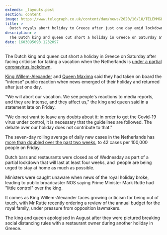 ```yaml
--- 
extends: _layouts.post 
section: content 
image: https://www.telegraph.co.uk/content/dam/news/2020/10/18/TELEMMGLPICT000231279198_trans_NvBQzQNjv4BqNPhrcbGWe8WGow_9GPLWLFjph-Vmfs4RP2jFys2DpBI.jpeg?impolicy=logo-overlay 
title: > 
  Dutch royals abort holiday to Greece after just one day amid lockdown row 
description: > 
  The Dutch king and queen cut short a holiday in Greece on Saturday after facing criticism for taking a vacation when the Netherlands is under a partial coronavirus lockdown.King Willem-Alexander and Queen Maxima said they had taken on board the "intense" public reaction when news emerged of their holiday and returned after just one day.We see people's reactions to media reports, and they are intense, and they affect us," the king and queen said in a statement late on Friday.Ministers were caught unaware when news of the royal holiday broke, leading to public broadcaster NOS saying Prime Minister Mark Rutte had "little control" over the king.The king and queen apologised in August after they were pictured breaking social distancing rules with a restaurant owner during another holiday in Greece. 
date: 1603095093.1232097 
--- 
```

<div><p>The Dutch king and queen cut short a holiday in Greece on Saturday after facing criticism for taking a vacation when the Netherlands is <a href="https://www.telegraph.co.uk/travel/destinations/europe/netherlands/amsterdam/articles/amsterdam-postcard-coronavirus-partial-lockdown/">under a partial coronavirus lockdown</a>.</p>
<p><a href="https://www.telegraph.co.uk/news/2017/05/17/dutch-king-reveals-secret-life-commercial-co-pilot/">King Willem-Alexander</a> and <a href="https://www.telegraph.co.uk/fashion/royals/exuberant-joyful-queen-maxima-netherlands-worlds-glamorous-royal/">Queen Maxima</a> said they had taken on board the "intense" public reaction when news emerged of their holiday and returned after just one day.</p>
<p>"We will abort our vacation. We see people's reactions to media reports, and they are intense, and they affect us," the king and queen said in a statement late on&#160;Friday.</p>
<p>"We do not want to leave any doubts about it: in order to get the Covid-19 virus under control, it is necessary that the guidelines are followed. The debate over our holiday does not contribute to that."</p>
<p>The seven-day rolling average of daily new cases in the Netherlands has <a href="https://www.telegraph.co.uk/news/2020/10/11/netherlands-records-second-highest-case-increase-europe-despite/">more than doubled over the past two weeks</a>, to 42 cases per 100,000 people on Friday.</p>
<p>Dutch bars and restaurants were closed as of Wednesday as part of a partial lockdown that will last at least four weeks, and&#160;&#160;people are being urged to stay at home as much as possible.</p>
<p>Ministers were caught unaware when news of the royal holiday broke, leading to public broadcaster NOS saying Prime Minister Mark Rutte had "little control" over the king.</p>
<p>It comes as King Willem-Alexander faces growing criticism for being out of touch, with Mr Rutte recently ordering a review of the annual budget for the royal family, under pressure from opposition lawmakers.</p>
<p>The king and queen apologised in August after they were pictured breaking social distancing rules with a restaurant owner during another holiday in Greece.</p>
</div>